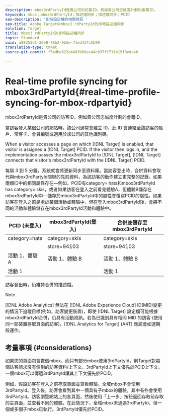 ```yaml
---
description: mbox3rdPartyId是貴公司的訪客ID，例如貴公司忠誠度計劃的會籍ID。
keywords: mbox；mbox3rdPartyId；描述檔同步；描述檔同步；PCID
seo-description: '即時設定檔的相關資訊 '
seo-title: Adobe Target中mbox3 rdPartyId的即時描述檔同步
solution: Target
title: mbox3 rdPartyId的即時描述檔同步
topic: Standard
uuid: a88353d1-36e8-48b2-9b5e-71ed437c5b99
translation-type: tm+mt
source-git-commit: f54dba622e449fb8dac44cb37ff711419f8eda4b

---
```



# Real-time profile syncing for mbox3rdPartyId{#real-time-profile-syncing-for-mbox-rdpartyid}

mbox3rdPartyId是貴公司的訪客ID，例如貴公司忠誠度計劃的會籍ID。

當訪客登入某個公司的網站時，該公司通常會建立 ID，此 ID 會連結至該訪客的帳戶、常客卡、會員編號或適用於該公司的其他識別碼。

When a visitor accesses a page on which [!DNL Target] is enabled, that visitor is assigned a [!DNL Target] PCID. If the visitor then logs in, and the implementation passes the mbox3rdPartyId to [!DNL Target], [!DNL Target] connects that visitor's mbox3rdPartyId with the [!DNL Target] PCID.

每隔 3 到 5 分鐘，系統就會將更新同步至資料庫。當訪客登出時，合併資料會取代與mbox3rdPartyId關聯的先前資料，為該訪客的動作建立更完整的記錄。如果兩個ID中的相同屬性存在—例如，PCID有category= hats和mbox3rdPartyId has category= skis，或者如果訪客在登入之前看見體驗A，但體驗B儲存在mbox3rdPartyId中—儲存於mbox3rdPartyId中的屬性會覆寫PCID的屬性。如果訪客在登入之前是處於某個活動或體驗中，但在登入mbox3rdPartyId後，會將不同的活動和體驗儲存在mbox3rdPartyId活動和體驗中。

| PCID (未登入) | mbox3rdPartyId(登入) | 合併並儲存至mbox3rdPartyId |
|---|---|---|
| category=hats | category=skis | category=skis |
|  | store=94103 | store=94103 |
| 活動 1、體驗 A | 活動 1、體驗 B | 活動 1、體驗 B |
| 活動 1 |  | 活動 1 |

訪客登出時，仍維持合併的描述檔。

>[!NOTE]
>
>[!DNL Adobe Analytics] 無法在 [!DNL Adobe Experience Cloud] ID(MID)變更的情況下追蹤目標(例如，訪客變更裝置)，即使 [!DNL Target] 設定檔可能根據mbox3rdPartyId合併，仍具有活動資訊。若為已識別具有相同 MID 的訪客 (使用同一部裝置存取頁面的訪客)，[!DNL Analytics for Target] (A4T) 應該會如運期般運作。

## 考量事項 {#considerations}

如果您的頁面包含數個mbox，而只有部分mbox使用3rdPartyId，則Target對每個訪客請求沒有個別的訪客資料/上下文。3rdPartyId上下文優先於PCID上下文。一個mbox可以傳遞3rdPartyId讓其上下文優先於PCID。

例如，假設訪客在登入之前存取頁面並查看體驗。全域mbox不會使用3rdPartyId。登入後，訪客會看到其中一個具有子mbox的體驗，其中有些會使用3rdPartyId。訪客瀏覽網站上的各頁面，然後使用「上一步」按鈕返回存取前存取的主頁面，並查看不同的體驗。在此情況下，全域mbox未通過3rdPartyId，但一個或多個子mbox已執行。3rdPartyId優先於PCID。
